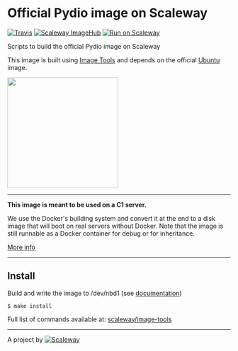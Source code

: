 # Official Pydio image on Scaleway

[![Travis](https://img.shields.io/travis/scaleway/image-app-pydio.svg)](https://travis-ci.org/scaleway/image-app-pydio)
[![Scaleway ImageHub](https://img.shields.io/badge/ImageHub-view-ff69b4.svg)](https://hub.scaleway.com/pydio.html)
[![Run on Scaleway](https://img.shields.io/badge/Scaleway-run-69b4ff.svg)](https://cloud.scaleway.com/#/servers/new?image=fb5ef57d-6ca5-4efb-b925-ab35ecc5b97a)

Scripts to build the official Pydio image on Scaleway

This image is built using [Image Tools](https://github.com/scaleway/image-tools) and depends on the official [Ubuntu](https://github.com/scaleway/image-ubuntu) image.

<img src="https://pyd.io/wp-content/uploads/2013/10/PydioLogo250.png" width="250px" />


---

**This image is meant to be used on a C1 server.**

We use the Docker's building system and convert it at the end to a disk image that will boot on real servers without Docker. Note that the image is still runnable as a Docker container for debug or for inheritance.

[More info](https://github.com/scaleway/image-tools)


---

## Install

Build and write the image to /dev/nbd1 (see [documentation](https://www.scaleway.com/docs/create_an_image_with_docker))

    $ make install

Full list of commands available at: [scaleway/image-tools](https://github.com/scaleway/image-tools/#commands)


---

A project by [![Scaleway](https://avatars1.githubusercontent.com/u/5185491?v=3&s=42)](https://www.scaleway.com/)
